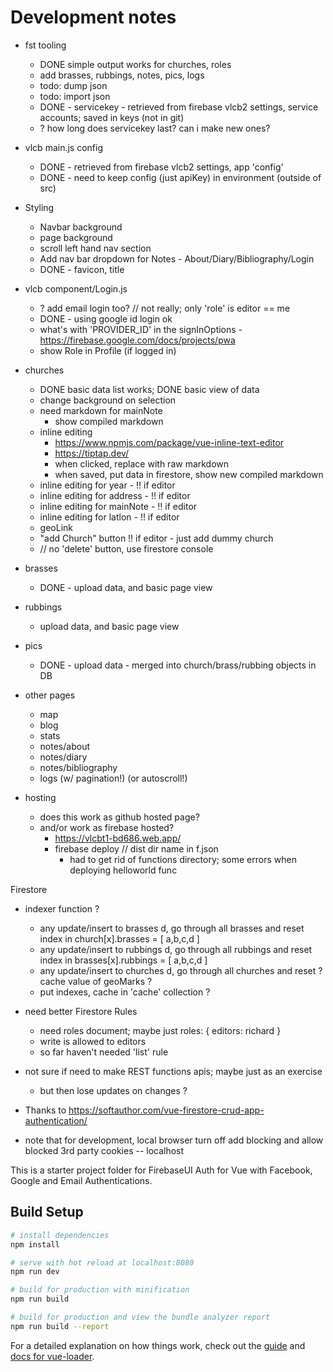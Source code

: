 # Development notes

* fst tooling
  * DONE simple output works for churches, roles
  * add brasses, rubbings, notes, pics, logs
  * todo: dump json
  * todo: import json
  * DONE - servicekey - retrieved from firebase vlcb2 settings, service accounts; saved in keys (not in git)
  * ? how long does servicekey last? can i make new ones?
  

* vlcb main.js config
  * DONE - retrieved from firebase vlcb2 settings, app 'config'
  * DONE - need to keep config (just apiKey) in environment (outside of src)
* Styling
  * Navbar background
  * page background
  * scroll left hand nav section
  * Add nav bar dropdown for Notes -  About/Diary/Bibliography/Login
  * DONE - favicon, title
* vlcb component/Login.js
  * ? add email login too?  // not really; only 'role' is editor == me
  * DONE - using google id login ok
  * what's with 'PROVIDER_ID' in the signInOptions - https://firebase.google.com/docs/projects/pwa
  * show Role in Profile (if logged in)
* churches
  * DONE basic data list works;  DONE basic view of data
  * change background on selection
  * need markdown for mainNote
    * show compiled markdown
  * inline editing
    * https://www.npmjs.com/package/vue-inline-text-editor
    * https://tiptap.dev/
    * when clicked, replace with raw markdown
    * when saved, put data in firestore, show new compiled markdown
  * inline editing for year - !! if editor
  * inline editing for address - !! if editor
  * inline editing for mainNote - !! if editor
  * inline editing for latlon - !! if editor
  * geoLink
  * "add Church" button !! if editor - just add dummy church
  * // no 'delete' button, use firestore console
* brasses
  * DONE - upload data, and basic page view
* rubbings
  * upload data, and basic page view
* pics
  * DONE - upload data - merged into church/brass/rubbing objects in DB
* other pages
  * map
  * blog
  * stats
  * notes/about
  * notes/diary
  * notes/bibliography
  * logs (w/ pagination!) (or autoscroll!)

* hosting
  * does this work as github hosted page?
  * and/or work as firebase hosted?
    * https://vlcbt1-bd686.web.app/
    * firebase deploy   // dist dir name in f.json
      * had to get rid of functions directory; some errors when deploying helloworld func

Firestore
* indexer function ?
  * any update/insert to brasses d,  go through all brasses and reset index in church[x].brasses = [ a,b,c,d ]
  * any update/insert to rubbings d,  go through all rubbings and reset index in brasses[x].rubbings = [ a,b,c,d ]
  * any update/insert to churches d,  go through all churches and reset ? cache value of geoMarks ?
  * put indexes, cache in 'cache' collection ?
* need better Firestore Rules
  * need roles document; maybe just roles: { editors: richard }
  * write is allowed to editors
  * so far haven't needed 'list' rule

* not sure if need to make REST functions apis; maybe just as an exercise
  * but then lose updates on changes ?




* Thanks to https://softauthor.com/vue-firestore-crud-app-authentication/
* note that for development, local browser turn off add blocking and allow blocked 3rd party cookies -- localhost

This is a starter project folder for FirebaseUI Auth for Vue with Facebook, Google and Email Authentications.

## Build Setup

``` bash
# install dependencies
npm install

# serve with hot reload at localhost:8080
npm run dev

# build for production with minification
npm run build

# build for production and view the bundle analyzer report
npm run build --report
```

For a detailed explanation on how things work, check out the [guide](http://vuejs-templates.github.io/webpack/) and [docs for vue-loader](http://vuejs.github.io/vue-loader).
